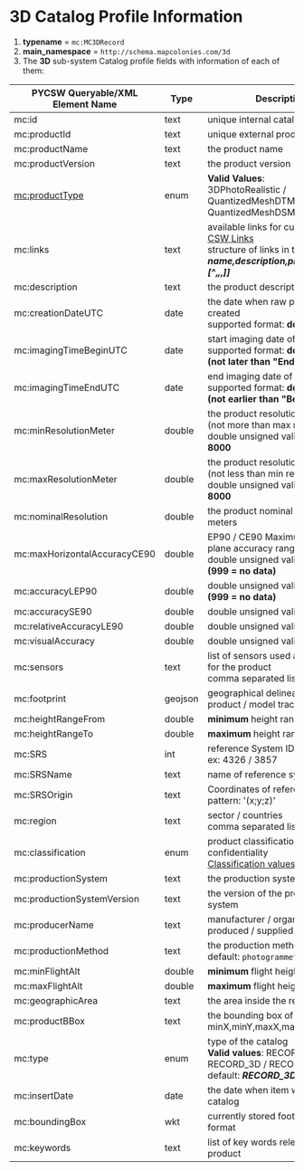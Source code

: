 # 3D Catalog Profile Information

1. **typename** = `mc:MC3DRecord`
2. **main_namespace** = `http://schema.mapcolonies.com/3d`
3. The **3D** sub-system Catalog profile fields with information of each of them:

| **PYCSW Queryable/XML <br/> Element Name** | **Type** | **Description** |
| ----------- | ----------- | ----------- |
| mc:id | text | unique internal catalog item id |
| mc:productId | text | unique external product id |
| mc:productName | text | the product name |
| mc:productVersion | text | the product version |
| [mc:productType](#productType) | enum  | **Valid Values**: <br/> 3DPhotoRealistic / QuantizedMeshDTMBest / QuantizedMeshDSMBest |
| mc:links | text | available links for current product [CSW Links](/catalog-information/csw_links.md) <br /> structure of links in the format ***name,description,protocol,url[^„,[^„,]]*** |
| mc:description | text | the product description |
| mc:creationDateUTC | date | the date when raw product was created <br/> supported format: **dd/mm/yyyy** |
| mc:imagingTimeBeginUTC | date | start imaging date of raw product <br/> supported format: **dd/mm/yyyy  (not later than "End date")** |
| mc:imagingTimeEndUTC | date | end imaging date of raw product <br/> supported format: **dd/mm/yyyy  (not earlier than "Begin date")** |
| mc:minResolutionMeter | double | the product resolution in meters (not more than max res) <br/> double unsigned valid: **0.01 to 8000** |
| mc:maxResolutionMeter | double | the product resolution in meters (not less than min res) <br/> double unsigned valid: **0.01 to 8000** |
| mc:nominalResolution | double | the product nominal resolution in meters |
| mc:maxHorizontalAccuracyCE90 | double | EP90 / CE90 Maximum absolute plane accuracy range in meters <br/> double unsigned valid: **0 to 999 (999 = no data)** |
| mc:accuracyLEP90 | double | double unsigned valid: **0 to 999 (999 = no data)** |
| mc:accuracySE90 | double | double unsigned valid: **0 to 250** |
| mc:relativeAccuracyLE90 | double | double unsigned valid: **0 to 100** |
| mc:visualAccuracy | double | double unsigned valid: **0 to 100** |
| mc:sensors | text | list of sensors used as a source for the product <br/> comma separated list |
| mc:footprint | geojson | geographical delineation of the product / model trace |
| mc:heightRangeFrom | double | **minimum** height range in meters |
| mc:heightRangeTo | double | **maximum** height range in meters |
| mc:SRS | int | reference System ID (EPSG), <br /> ex: 4326 / 3857 |
| mc:SRSName | text | name of reference system |
| mc:SRSOrigin | text | Coordinates of reference system <br /> pattern: '(x;y;z)' |
| mc:region | text | sector / countries <br/> comma separated list |
| mc:classification | enum  | product classification / confidentiality <br /> [Classification values](/classified/3d/classification_table.md) |
| mc:productionSystem | text | the production system |
| mc:productionSystemVersion | text | the version of the production system |
| mc:producerName | text | manufacturer / organization that produced / supplied the product |
| mc:productionMethod | text | the production method <br /> default: `photogrammetric` |
| mc:minFlightAlt | double | **minimum** flight height in meters |
| mc:maxFlightAlt | double | **maximum** flight height in meters |
| mc:geographicArea | text | the area inside the region |
| mc:productBBox | text | the bounding box of the product minX,minY,maxX,maxY |
| mc:type | enum | type of the catalog <br /> **Valid values**:  RECORD_RASTER / RECORD_3D / RECORD_DEM <br /> default: ***RECORD_3D***|
| mc:insertDate | date | the date when item was added to catalog |
| mc:boundingBox | wkt | currently stored footprint in wkt format |
| mc:keywords | text | list of key words relevant for product |